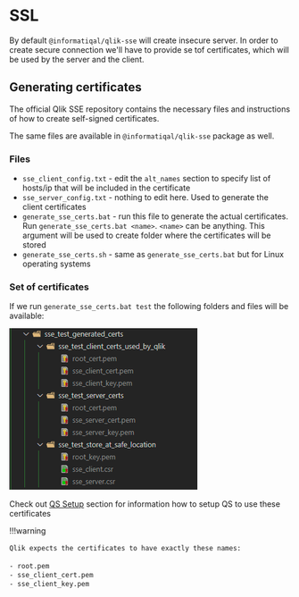 # SSL

By default `@informatiqal/qlik-sse` will create insecure server. In order to create secure connection we'll have to provide se tof certificates, which will be used by the server and the client.

## Generating certificates

The official Qlik SSE repository contains the necessary files and instructions of how to create self-signed certificates.

The same files are available in `@informatiqal/qlik-sse` package as well.

### Files

- `sse_client_config.txt` - edit the `alt_names` section to specify list of hosts/ip that will be included in the certificate
- `sse_server_config.txt` - nothing to edit here. Used to generate the client certificates
- `generate_sse_certs.bat` - run this file to generate the actual certificates. Run `generate_sse_certs.bat <name>`. `<name>` can be anything. This argument will be used to create folder where the certificates will be stored
- `generate_sse_certs.sh` - same as `generate_sse_certs.bat` but for Linux operating systems

### Set of certificates

If we run `generate_sse_certs.bat test` the following folders and files will be available:

![Set of certificates](images/set-of-certificates.png)

Check out [QS Setup](/qlik-sse/qs-setup) section for information how to setup QS to use these certificates

!!!warning

    Qlik expects the certificates to have exactly these names:

    - root.pem
    - sse_client_cert.pem
    - sse_client_key.pem
